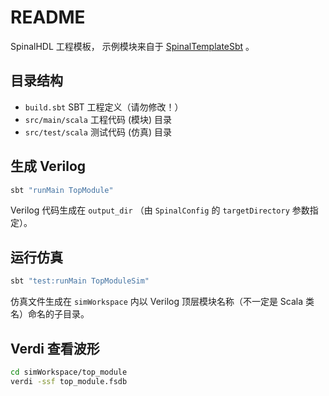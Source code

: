 # README

SpinalHDL 工程模板， 示例模块来自于 [SpinalTemplateSbt](https://github.com/SpinalHDL/SpinalTemplateSbt) 。

## 目录结构

- `build.sbt` SBT 工程定义（请勿修改！）
- `src/main/scala` 工程代码 (模块) 目录
- `src/test/scala` 测试代码 (仿真) 目录

## 生成 Verilog

```bash
sbt "runMain TopModule"
```

Verilog 代码生成在 `output_dir` （由 `SpinalConfig` 的 `targetDirectory` 参数指定）。

## 运行仿真

```bash
sbt "test:runMain TopModuleSim"
```

仿真文件生成在 `simWorkspace` 内以 Verilog 顶层模块名称（不一定是 Scala 类名）命名的子目录。

## Verdi 查看波形

```bash
cd simWorkspace/top_module
verdi -ssf top_module.fsdb
```
